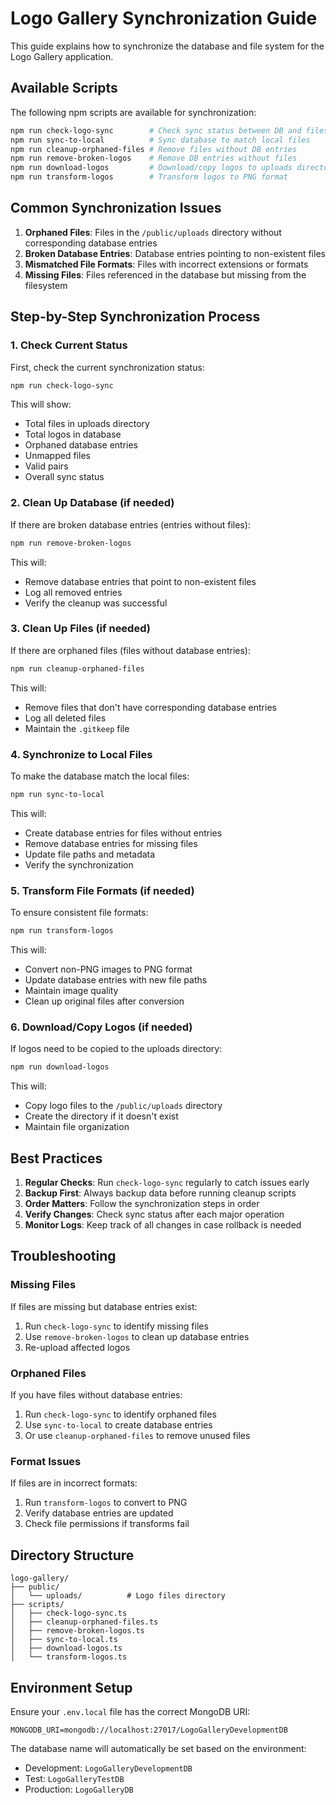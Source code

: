 # Logo Gallery Synchronization Guide

This guide explains how to synchronize the database and file system for the Logo Gallery application.

## Available Scripts

The following npm scripts are available for synchronization:

```bash
npm run check-logo-sync        # Check sync status between DB and files
npm run sync-to-local          # Sync database to match local files
npm run cleanup-orphaned-files # Remove files without DB entries
npm run remove-broken-logos    # Remove DB entries without files
npm run download-logos         # Download/copy logos to uploads directory
npm run transform-logos        # Transform logos to PNG format
```

## Common Synchronization Issues

1. **Orphaned Files**: Files in the `/public/uploads` directory without corresponding database entries
2. **Broken Database Entries**: Database entries pointing to non-existent files
3. **Mismatched File Formats**: Files with incorrect extensions or formats
4. **Missing Files**: Files referenced in the database but missing from the filesystem

## Step-by-Step Synchronization Process

### 1. Check Current Status

First, check the current synchronization status:

```bash
npm run check-logo-sync
```

This will show:
- Total files in uploads directory
- Total logos in database
- Orphaned database entries
- Unmapped files
- Valid pairs
- Overall sync status

### 2. Clean Up Database (if needed)

If there are broken database entries (entries without files):

```bash
npm run remove-broken-logos
```

This will:
- Remove database entries that point to non-existent files
- Log all removed entries
- Verify the cleanup was successful

### 3. Clean Up Files (if needed)

If there are orphaned files (files without database entries):

```bash
npm run cleanup-orphaned-files
```

This will:
- Remove files that don't have corresponding database entries
- Log all deleted files
- Maintain the `.gitkeep` file

### 4. Synchronize to Local Files

To make the database match the local files:

```bash
npm run sync-to-local
```

This will:
- Create database entries for files without entries
- Remove database entries for missing files
- Update file paths and metadata
- Verify the synchronization

### 5. Transform File Formats (if needed)

To ensure consistent file formats:

```bash
npm run transform-logos
```

This will:
- Convert non-PNG images to PNG format
- Update database entries with new file paths
- Maintain image quality
- Clean up original files after conversion

### 6. Download/Copy Logos (if needed)

If logos need to be copied to the uploads directory:

```bash
npm run download-logos
```

This will:
- Copy logo files to the `/public/uploads` directory
- Create the directory if it doesn't exist
- Maintain file organization

## Best Practices

1. **Regular Checks**: Run `check-logo-sync` regularly to catch issues early
2. **Backup First**: Always backup data before running cleanup scripts
3. **Order Matters**: Follow the synchronization steps in order
4. **Verify Changes**: Check sync status after each major operation
5. **Monitor Logs**: Keep track of all changes in case rollback is needed

## Troubleshooting

### Missing Files
If files are missing but database entries exist:
1. Run `check-logo-sync` to identify missing files
2. Use `remove-broken-logos` to clean up database entries
3. Re-upload affected logos

### Orphaned Files
If you have files without database entries:
1. Run `check-logo-sync` to identify orphaned files
2. Use `sync-to-local` to create database entries
3. Or use `cleanup-orphaned-files` to remove unused files

### Format Issues
If files are in incorrect formats:
1. Run `transform-logos` to convert to PNG
2. Verify database entries are updated
3. Check file permissions if transforms fail

## Directory Structure

```
logo-gallery/
├── public/
│   └── uploads/          # Logo files directory
├── scripts/
│   ├── check-logo-sync.ts
│   ├── cleanup-orphaned-files.ts
│   ├── remove-broken-logos.ts
│   ├── sync-to-local.ts
│   ├── download-logos.ts
│   └── transform-logos.ts
```

## Environment Setup

Ensure your `.env.local` file has the correct MongoDB URI:

```env
MONGODB_URI=mongodb://localhost:27017/LogoGalleryDevelopmentDB
```

The database name will automatically be set based on the environment:
- Development: `LogoGalleryDevelopmentDB`
- Test: `LogoGalleryTestDB`
- Production: `LogoGalleryDB` 